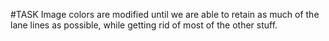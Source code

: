 #TASK
Image colors are modified until we are able to retain as much of the lane lines as possible, while getting rid of most of the other stuff.

